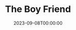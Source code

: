 ---
title: The Boy Friend
date: 2023-09-08T00:00:00
opening_date: 1959-11-20
closing_date: 1959-11-28
layout: productions
program:
Theatre: Theatre Jacksonville
Venue: Little Theatre
cast:
- Hortense: Judy Bischoff
- Dulcie: Woollie Grimes
- Fay: Margie Pearce
- Maisie: Frances Andrews
- Nancy: Valerie Rye
- Polly Browne: Jacquelyn Smiley
- Madame Dubonnet: Gertrude Moller
- Bobby Van Husen: Dick Wright
- Percival Browne: Harry Richard
- Tony: William O. Milton
- Alphonse: Joe Stauffer
- Lord Brockhurst: Archie Eason
- Lady Brockhurst: Helen Woodland
- Marcel: Luckey Heath
- Pierre: William A. Alexander
- Gendarme: Art Logan
- Garcon: Joe Sloan
- Pepe: Sand Gordon
- Lolita:
  - Margie Pearce
- The Girls:
  - Gayle Swymer
  - Betti Chapman
  - Melva Williams
  - Laurene Prescott
- The Boys:
  - George McManus
  - Willie Moore
- The Mannequins:
  - Laverna Moore
  - Wilma Bertrand
  - Virginia Roumillat
  - Iris Carter
crew:
- Staging: Maurice Geoffrey
- Choreography: Art Powell
- Musical Direction: Eddie Reynolds
- Stage Manager: Art Logan
- Assistant Stage Manager: Joe Sloan
- Voice and Diction Coach: Florence Soldinger
- Crew:
  - Ernie Evans
  - Frank Ridge
  - Robert Ovenpharo
  - Marshall Graver
  - Dixie Cohen
- Lighting:
  - Norman Howard
  - Warren Zundell
  - Debby Dunn
  - Al Gross
- Costumes:
  - Ellen Black
  - Virginia Black
  - Brandy Kraft
  - Wilma Bertrand
  - Marie Logan
  - Doris Edwards
  - Bob Meadows
  - Archie Eason
- Properties:
  - Artie Ramaker
  - Florence Seymour
  - Laverna Moore
  - Sabina Meyer
  - Debby Dunn
  - Ernie Evans
- Make-Up:
  - Dorothy Portnoy
  - Lacy Wilson
  - Polly Clendening
  - Elmo Lehman
  - Bill Gibbs
- Typing: Beatrice K. Weisberg
- Scenery:
  - Frank Ridge
  - Dixie Cohen
  - Mark Harris
  - Art Logan
  - Joe Sloan
  - Norman Howard
  - Mary Kilpatrick
  - Laverna Moore
  - Bunni Thornhill
  - Wilma Bertrand
  - Dick Taylor
  - Joe Ferri
  - Thelma Mayeron
  - Ellen Black
  - Gayle Swymer
  - Martha Maguire
  - Lacy Wilson
  - Evan Wright
  - Ernie Evans
  - Jack Broughton
  - Brandy Kraft
  - Emily McGiffin
  - Joyce Tinkham
  - Felix Jacobs
  - Marshall Grauer
  - Glenn H. Logan
  - Marie Logan
  - David Boyer
  - Mrs. David Boyer
---